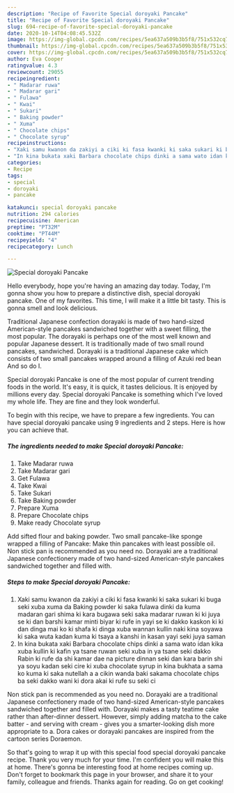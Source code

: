 ```yaml
---
description: "Recipe of Favorite Special doroyaki Pancake"
title: "Recipe of Favorite Special doroyaki Pancake"
slug: 694-recipe-of-favorite-special-doroyaki-pancake
date: 2020-10-14T04:08:45.532Z
image: https://img-global.cpcdn.com/recipes/5ea637a509b3b5f8/751x532cq70/special-doroyaki-pancake-recipe-main-photo.jpg
thumbnail: https://img-global.cpcdn.com/recipes/5ea637a509b3b5f8/751x532cq70/special-doroyaki-pancake-recipe-main-photo.jpg
cover: https://img-global.cpcdn.com/recipes/5ea637a509b3b5f8/751x532cq70/special-doroyaki-pancake-recipe-main-photo.jpg
author: Eva Cooper
ratingvalue: 4.3
reviewcount: 29055
recipeingredient:
- " Madarar ruwa"
- " Madarar gari"
- " Fulawa"
- " Kwai"
- " Sukari"
- " Baking powder"
- " Xuma"
- " Chocolate chips"
- " Chocolate syrup"
recipeinstructions:
- "Xaki samu kwanon da zakiyi a ciki ki fasa kwanki ki saka sukari ki buga seki xuba xuma da Baking powder ki saka fulawa dinki da kuma madaran gari shima ki kara bugawa seki saka madarar ruwan ki ki juya se ki dan barshi kamar minti biyar ki rufe in yayi se ki dakko kaskon ki ki dan dinga mai ko ki shafa ki dinga xuba wannan kullin naki kina soyawa ki saka wuta kadan kuma ki tsaya a kanshi in kasan yayi seki juya saman"
- "In kina bukata xaki Barbara chocolate chips dinki a sama wato idan kika xuba kullin ki kafin ya tsane ruwan seki xuba in ya tsane seki dakko Rabin ki rufe da shi kamar dae na picture dinnan seki dan kara barin shi ya soyu kadan seki cire ki xuba chocolate syrup in kina bukhata a sama ko kuma ki saka nutellah a a cikin wanda baki sakama chocolate chips ba seki dakko wani ki dora akai ki rufe su seki ci"
categories:
- Recipe
tags:
- special
- doroyaki
- pancake

katakunci: special doroyaki pancake 
nutrition: 294 calories
recipecuisine: American
preptime: "PT32M"
cooktime: "PT44M"
recipeyield: "4"
recipecategory: Lunch

---
```



![Special doroyaki Pancake](https://img-global.cpcdn.com/recipes/5ea637a509b3b5f8/751x532cq70/special-doroyaki-pancake-recipe-main-photo.jpg)

Hello everybody, hope you're having an amazing day today. Today, I'm gonna show you how to prepare a distinctive dish, special doroyaki pancake. One of my favorites. This time, I will make it a little bit tasty. This is gonna smell and look delicious.

Traditional Japanese confection dorayaki is made of two hand-sized American-style pancakes sandwiched together with a sweet filling, the most popular. The dorayaki is perhaps one of the most well known and popular Japanese dessert. It is traditionally made of two small round pancakes, sandwiched. Dorayaki is a traditional Japanese cake which consists of two small pancakes wrapped around a filling of Azuki red bean And so do I.

Special doroyaki Pancake is one of the most popular of current trending foods in the world. It's easy, it is quick, it tastes delicious. It is enjoyed by millions every day. Special doroyaki Pancake is something which I've loved my whole life. They are fine and they look wonderful.


To begin with this recipe, we have to prepare a few ingredients. You can have special doroyaki pancake using 9 ingredients and 2 steps. Here is how you can achieve that.

<!--inarticleads1-->

##### The ingredients needed to make Special doroyaki Pancake:

1. Take  Madarar ruwa
1. Take  Madarar gari
1. Get  Fulawa
1. Take  Kwai
1. Take  Sukari
1. Take  Baking powder
1. Prepare  Xuma
1. Prepare  Chocolate chips
1. Make ready  Chocolate syrup


Add sifted flour and baking powder. Two small pancake-like sponge wrapped a filling of Pancake: Make thin pancakes with least possible oil. Non stick pan is recommended as you need no. Dorayaki are a traditional Japanese confectionery made of two hand-sized American-style pancakes sandwiched together and filled with. 

<!--inarticleads2-->

##### Steps to make Special doroyaki Pancake:

1. Xaki samu kwanon da zakiyi a ciki ki fasa kwanki ki saka sukari ki buga seki xuba xuma da Baking powder ki saka fulawa dinki da kuma madaran gari shima ki kara bugawa seki saka madarar ruwan ki ki juya se ki dan barshi kamar minti biyar ki rufe in yayi se ki dakko kaskon ki ki dan dinga mai ko ki shafa ki dinga xuba wannan kullin naki kina soyawa ki saka wuta kadan kuma ki tsaya a kanshi in kasan yayi seki juya saman
1. In kina bukata xaki Barbara chocolate chips dinki a sama wato idan kika xuba kullin ki kafin ya tsane ruwan seki xuba in ya tsane seki dakko Rabin ki rufe da shi kamar dae na picture dinnan seki dan kara barin shi ya soyu kadan seki cire ki xuba chocolate syrup in kina bukhata a sama ko kuma ki saka nutellah a a cikin wanda baki sakama chocolate chips ba seki dakko wani ki dora akai ki rufe su seki ci


Non stick pan is recommended as you need no. Dorayaki are a traditional Japanese confectionery made of two hand-sized American-style pancakes sandwiched together and filled with. Dorayaki makes a tasty teatime cake rather than after-dinner dessert. However, simply adding matcha to the cake batter - and serving with cream - gives you a smarter-looking dish more appropriate to a. Dora cakes or dorayaki pancakes are inspired from the cartoon series Doraemon. 

So that's going to wrap it up with this special food special doroyaki pancake recipe. Thank you very much for your time. I'm confident you will make this at home. There's gonna be interesting food at home recipes coming up. Don't forget to bookmark this page in your browser, and share it to your family, colleague and friends. Thanks again for reading. Go on get cooking!
